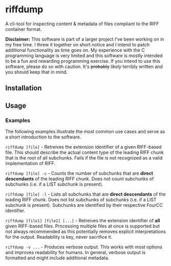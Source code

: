 # riffdump
A cli-tool for inspecting content &amp; metadata of files compliant to the RIFF container format. 

**Disclaimer:** This software is part of a larger project I've been working on in my free time. I threw it together on short notice and I intend to patch additional functionality as time goes on. My experience with the C programming language is very limited and this software is mostly intended to be a fun and rewarding programming exercise. If you intend to use this software, please do so with caution. It's ~~probably~~ *likely* terribly written and you should keep that in mind.
## Installation
## Usage
### Examples
The following examples illustrate the most common use cases and serve as a short introduction to the software.

`riffdump [file]` - Retreives the extension identifier of a given RIFF-based file. This should describe the actual content type of the leading RIFF chunk that is the root of all subchunks. Fails if the file is not recognized as a valid implementation of RIFF. 

`riffdump [file] -c` - Counts the number of subchunks that are **direct descendants** of the leading RIFF chunk. Does not count subchunks of subchunks (i.e. if a LIST subchunk is present).

`riffdump [file] -l` - Lists all subchunks that are **direct descendants** of the leading RIFF chunk. Does not list subchunks of subchunks (i.e. if a LIST subchunk is present). Subchunks are identified by their respective FourCC identifier.

`riffdump [file1] [file2] [...]` - Retreives the extension identifier of **all** given RIFF-based files. Processing multiple files at once is supported but not always recommended as this potentially removes explicit interpretations for the output. Readability is key, never sacrifice it.

`riffdump -v ...` - Produces verbose output. This works with most options and improves readability for humans. In general, verbose output is formatted and might include additional metadata. 
